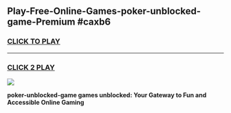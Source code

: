 
## Play-Free-Online-Games-poker-unblocked-game-Premium #caxb6
<h3>
<a href="https://premium.freeplayer.one?title=poker-unblocked-game&ref=8M">CLICK TO PLAY</a></h3>
<hr>

<h3>
<a href="https://premium.freeplayer.one?title=poker-unblocked-game&ref=8M">CLICK 2 PLAY</a>
  
</h3>

<a href="https://premium.freeplayer.one?title=poker-unblocked-game&ref=8M"><img src="https://clearcache.store/games.png"></a>


**poker-unblocked-game games unblocked: Your Gateway to Fun and Accessible Online Gaming**
